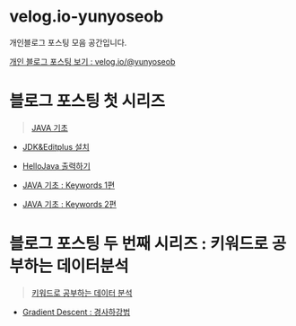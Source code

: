 # velog.io-yunyoseob
개인블로그 포스팅 모음 공간입니다.

[개인 블로그 포스팅 보기 : velog.io/@yunyoseob ](https://velog.io/@yunyoseob)


# 블로그 포스팅 첫 시리즈

 > [JAVA 기초](https://velog.io/@yunyoseob/series/JAVA%EA%B8%B0%EC%B4%88)
- [JDK&Editplus 설치](https://github.com/yunyoseob/velog.io-yunyoseob/blob/main/JAVA%EA%B8%B0%EC%B4%88/JDK%26Editplus%EC%84%A4%EC%B9%98.md)

- [HelloJava 출력하기](https://github.com/yunyoseob/velog.io-yunyoseob/blob/main/JAVA%EA%B8%B0%EC%B4%88/HelloJava%20%EC%B6%9C%EB%A0%A5%ED%95%98%EA%B8%B0.md)

- [JAVA 기초 : Keywords 1편](https://github.com/yunyoseob/velog.io-yunyoseob/blob/main/JAVA%EA%B8%B0%EC%B4%88/JAVA%20%EA%B8%B0%EC%B4%88%20:%20Keywords%201%ED%8E%B8.md)

- [JAVA 기초 : Keywords 2편](https://github.com/yunyoseob/velog.io-yunyoseob/blob/main/JAVA%EA%B8%B0%EC%B4%88/JAVA%20%EA%B8%B0%EC%B4%88%20:%20Keywords%202%ED%8E%B8.md)


# 블로그 포스팅 두 번째 시리즈 : 키워드로 공부하는 데이터분석

> [키워드로 공부하는 데이터 분석](https://velog.io/@yunyoseob/series/%ED%82%A4%EC%9B%8C%EB%93%9C%EB%A1%9C%EA%B3%B5%EB%B6%80%ED%95%98%EB%8A%94%EB%8D%B0%EC%9D%B4%ED%84%B0%EB%B6%84%EC%84%9D)

- [Gradient Descent : 경사하강법](https://github.com/yunyoseob/velog.io-yunyoseob/blob/main/%ED%82%A4%EC%9B%8C%EB%93%9C%EB%A1%9C%EA%B3%B5%EB%B6%80%ED%95%98%EB%8A%94%EB%8D%B0%EC%9D%B4%ED%84%B0%EB%B6%84%EC%84%9D/Gradient_Descent:%EA%B2%BD%EC%82%AC%ED%95%98%EA%B0%95%EB%B2%95.md)
